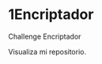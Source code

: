 # 1Encriptador
Challenge Encriptador

<a ref="https://joseareyesc.github.io/1Encriptador/"> Visualiza mi repositorio. </a>
